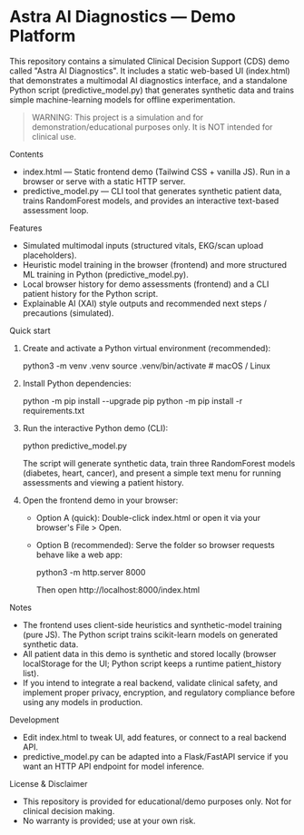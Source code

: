# Astra AI Diagnostics — Demo Platform

This repository contains a simulated Clinical Decision Support (CDS) demo called "Astra AI Diagnostics". It includes a static web-based UI (index.html) that demonstrates a multimodal AI diagnostics interface, and a standalone Python script (predictive_model.py) that generates synthetic data and trains simple machine-learning models for offline experimentation.

> WARNING: This project is a simulation and for demonstration/educational purposes only. It is NOT intended for clinical use.

Contents
- index.html — Static frontend demo (Tailwind CSS + vanilla JS). Run in a browser or serve with a static HTTP server.
- predictive_model.py — CLI tool that generates synthetic patient data, trains RandomForest models, and provides an interactive text-based assessment loop.

Features
- Simulated multimodal inputs (structured vitals, EKG/scan upload placeholders).
- Heuristic model training in the browser (frontend) and more structured ML training in Python (predictive_model.py).
- Local browser history for demo assessments (frontend) and a CLI patient history for the Python script.
- Explainable AI (XAI) style outputs and recommended next steps / precautions (simulated).

Quick start
1. Create and activate a Python virtual environment (recommended):

   python3 -m venv .venv
   source .venv/bin/activate  # macOS / Linux

2. Install Python dependencies:

   python -m pip install --upgrade pip
   python -m pip install -r requirements.txt

3. Run the interactive Python demo (CLI):

   python predictive_model.py

   The script will generate synthetic data, train three RandomForest models (diabetes, heart, cancer), and present a simple text menu for running assessments and viewing a patient history.

4. Open the frontend demo in your browser:

   - Option A (quick): Double-click index.html or open it via your browser's File > Open.
   - Option B (recommended): Serve the folder so browser requests behave like a web app:

     python3 -m http.server 8000

     Then open http://localhost:8000/index.html

Notes
- The frontend uses client-side heuristics and synthetic-model training (pure JS). The Python script trains scikit-learn models on generated synthetic data.
- All patient data in this demo is synthetic and stored locally (browser localStorage for the UI; Python script keeps a runtime patient_history list).
- If you intend to integrate a real backend, validate clinical safety, and implement proper privacy, encryption, and regulatory compliance before using any models in production.

Development
- Edit index.html to tweak UI, add features, or connect to a real backend API.
- predictive_model.py can be adapted into a Flask/FastAPI service if you want an HTTP API endpoint for model inference.

License & Disclaimer
- This repository is provided for educational/demo purposes only. Not for clinical decision making.
- No warranty is provided; use at your own risk.

